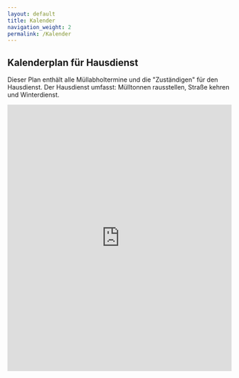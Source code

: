 ```yaml
---
layout: default
title: Kalender
navigation_weight: 2
permalink: /Kalender
---
```

## Kalenderplan für Hausdienst

Dieser Plan enthält alle Müllabholtermine und die "Zuständigen" für den Hausdienst. Der Hausdienst umfasst: Mülltonnen rausstellen, Straße kehren und Winterdienst.

<iframe src="https://calendar.google.com/calendar/embed?src=udvosaunpbn35qgkj72dg06vj0%40group.calendar.google.com&ctz=Europe%2FBerlin" style="border: 0" frameborder="0" scrolling="no" width="100%" height="600px"></iframe>
